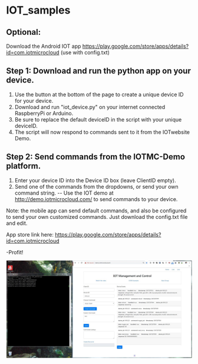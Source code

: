 # IOT_samples

## Optional:
Download the Android IOT app
https://play.google.com/store/apps/details?id=com.iotmicrocloud
(use with config.txt)

## Step 1: Download and run the python app on your device.
1. Use the button at the bottom of the page to create a unique device ID for your device.  
2. Download and run "iot_device.py" on your internet connected RaspberryPi or Arduino.
3. Be sure to replace the default deviceID in the script with  your unique deviceID.
4. The script will now respond to commands sent to it from the IOTwebsite Demo.

## Step 2: Send commands from the IOTMC-Demo platform.
1. Enter your device ID into the Device ID box  (leave ClientID empty).
2. Send one of the commands from the dropdowns, or send your own command string.
-- Use the IOT demo at http://demo.iotmicrocloud.com/ to send commands to your device.

Note: the mobile app can send default commands, and also be configured to send your own customized commands.
Just download the config.txt file and edit. 

App store link here:
https://play.google.com/store/apps/details?id=com.iotmicrocloud

-Profit!


![Demo](platform_working.JPG)
